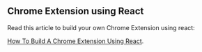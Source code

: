 ## Chrome Extension using React

Read this article to build your own Chrome Extension using react:

[How To Build A Chrome Extension Using React](https://web-highlights.com/blog/how-to-build-a-chrome-extension-using-react/).

